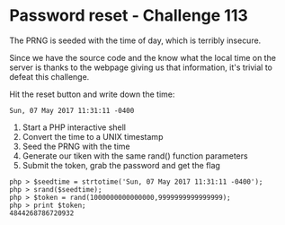 # Password reset - Challenge 113

The PRNG is seeded with the time of day, which is terribly insecure.

Since we have the source code and the know what the local time on the server is thanks to the webpage giving us that information, it's trivial to defeat this challenge.

Hit the reset button and write down the time:

`Sun, 07 May 2017 11:31:11 -0400`

1. Start a PHP interactive shell
2. Convert the time to a UNIX timestamp
3. Seed the PRNG with the time
4. Generate our tiken with the same rand() function parameters
5. Submit the token, grab the password and get the flag

```
php > $seedtime = strtotime('Sun, 07 May 2017 11:31:11 -0400');
php > srand($seedtime);
php > $token = rand(1000000000000000,9999999999999999);
php > print $token;
4844268786720932
```
